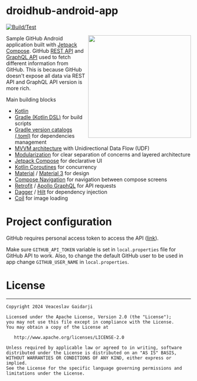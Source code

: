 # droidhub-android-app

[![Build/Test](https://github.com/vgaidarji/droidhub-android-app/actions/workflows/main.yml/badge.svg?branch=main)](https://github.com/vgaidarji/droidhub-android-app/actions/workflows/main.yml)

<img src="/screenshots/app-showcase.gif" align="right" width="280">

Sample GitHub Android application built with [Jetpack Compose](https://developer.android.com/develop/ui/compose).
GitHub [REST API](https://docs.github.com/en/rest) and [GraphQL API](https://docs.github.com/en/graphql) used to fetch different information from GitHub.
This is because GitHub doesn't expose all data via REST API and GraphQL API version is more rich.

Main building blocks
- [Kotlin](https://kotlinlang.org/) 
- [Gradle (Kotlin DSL)](https://docs.gradle.org/current/userguide/kotlin_dsl.html) for build scripts
- [Gradle version catalogs (.toml)](https://developer.android.com/build/migrate-to-catalogs) for dependencies management  
- [MVVM architecture](https://developer.android.com/topic/architecture) with Unidirectional Data Flow (UDF)
- [Modularization](https://developer.android.com/topic/modularization/patterns) for clear separation of concerns and layered architecture
- [Jetpack Compose](https://developer.android.com/develop/ui/compose) for declarative UI
- [Kotlin Coroutines](https://kotlinlang.org/docs/coroutines-overview.html) for concurrency
- [Material](https://developer.android.com/develop/ui/views/theming/look-and-feel) / [Material 3](https://developer.android.com/jetpack/androidx/releases/compose-material3) for design
- [Compose Navigation](https://developer.android.com/develop/ui/compose/navigation) for navigation between compose screens
- [Retrofit](https://square.github.io/retrofit/) / [Apollo GraphQL](https://www.apollographql.com/docs/kotlin/) for API requests
- [Dagger](https://developer.android.com/training/dependency-injection/dagger-android) / [Hilt](https://developer.android.com/training/dependency-injection/hilt-android) for dependency injection
- [Coil](https://coil-kt.github.io/coil/) for image loading

# Project configuration

GitHub requires personal access token to access the API ([link](https://docs.github.com/en/rest/authentication/authenticating-to-the-rest-api?apiVersion=2022-11-28#authenticating-with-a-personal-access-token)).

Make sure `GITHUB_API_TOKEN` variable is set in `local.properties` file for GitHub API to work.
Also, to change the default GitHub user to be used in app change `GITHUB_USER_NAME` in `local.properties`.

# License
-------

    Copyright 2024 Veaceslav Gaidarji

    Licensed under the Apache License, Version 2.0 (the "License");
    you may not use this file except in compliance with the License.
    You may obtain a copy of the License at

       http://www.apache.org/licenses/LICENSE-2.0

    Unless required by applicable law or agreed to in writing, software
    distributed under the License is distributed on an "AS IS" BASIS,
    WITHOUT WARRANTIES OR CONDITIONS OF ANY KIND, either express or implied.
    See the License for the specific language governing permissions and
    limitations under the License.
